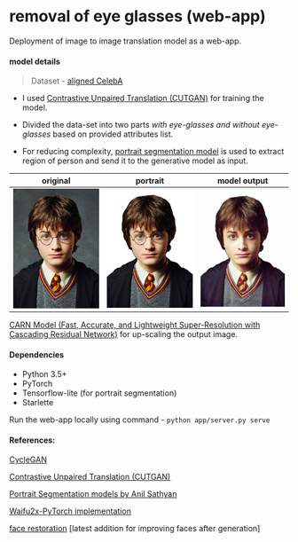 # removal of eye glasses (web-app)

Deployment of image to image translation model as a web-app.

#### model details

> Dataset - [aligned CelebA](https://drive.google.com/drive/folders/0B7EVK8r0v71pWEZsZE9oNnFzTm8)

* I used [Contrastive Unpaired Translation (CUTGAN)](https://github.com/taesungp/contrastive-unpaired-translation) for training the model. 

* Divided the data-set into two parts  *with eye-glasses and without eye-glasses* based on provided attributes list. 

* For reducing complexity, [portrait segmentation model](https://github.com/anilsathyan7/Portrait-Segmentation) is used to extract region of person and send it to the generative model as input. 

  

| original                      | portrait                      | model output                  |
| ----------------------------- | ----------------------------- | ----------------------------- |
| <img src="assets/im1.png"  /> | <img src="assets/im2.png"  /> | <img src="assets/cut.png"  /> |

[CARN Model (Fast, Accurate, and Lightweight Super-Resolution with Cascading Residual Network)](https://github.com/nmhkahn/CARN-pytorch) for up-scaling the output image.


#### Dependencies
* Python 3.5+
* PyTorch
* Tensorflow-lite (for portrait segmentation)
* Starlette

Run the web-app locally using command - `python app/server.py serve`



#### References:

[CycleGAN](https://github.com/junyanz/pytorch-CycleGAN-and-pix2pix)

[Contrastive Unpaired Translation (CUTGAN)](https://github.com/taesungp/contrastive-unpaired-translation)

[Portrait Segmentation models by Anil Sathyan](https://github.com/anilsathyan7/Portrait-Segmentation)

[Waifu2x-PyTorch implementation](https://github.com/yu45020/Waifu2x)

[face restoration](https://github.com/sczhou/CodeFormer) [latest addition for improving faces after generation]
